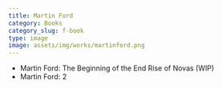 ```yaml
---
title: Martin Ford
category: Books
category_slug: f-book
type: image
image: assets/img/works/martinford.png
---
```


* Martin Ford: The Beginning of the End Rise of Novas (WIP)
* Martin Ford: 2
